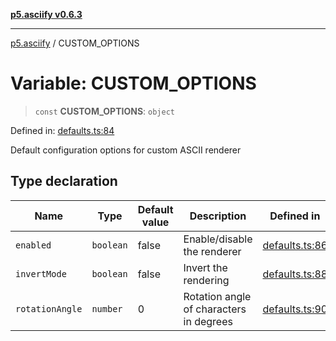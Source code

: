 [**p5.asciify v0.6.3**](../README.md)

***

[p5.asciify](../globals.md) / CUSTOM\_OPTIONS

# Variable: CUSTOM\_OPTIONS

> `const` **CUSTOM\_OPTIONS**: `object`

Defined in: [defaults.ts:84](https://github.com/humanbydefinition/p5-asciify/blob/4fd2e8db8d519fa467f370c6f15b2c0cecde58e7/src/lib/defaults.ts#L84)

Default configuration options for custom ASCII renderer

## Type declaration

| Name | Type | Default value | Description | Defined in |
| ------ | ------ | ------ | ------ | ------ |
| <a id="enabled"></a> `enabled` | `boolean` | false | Enable/disable the renderer | [defaults.ts:86](https://github.com/humanbydefinition/p5-asciify/blob/4fd2e8db8d519fa467f370c6f15b2c0cecde58e7/src/lib/defaults.ts#L86) |
| <a id="invertmode"></a> `invertMode` | `boolean` | false | Invert the rendering | [defaults.ts:88](https://github.com/humanbydefinition/p5-asciify/blob/4fd2e8db8d519fa467f370c6f15b2c0cecde58e7/src/lib/defaults.ts#L88) |
| <a id="rotationangle"></a> `rotationAngle` | `number` | 0 | Rotation angle of characters in degrees | [defaults.ts:90](https://github.com/humanbydefinition/p5-asciify/blob/4fd2e8db8d519fa467f370c6f15b2c0cecde58e7/src/lib/defaults.ts#L90) |
